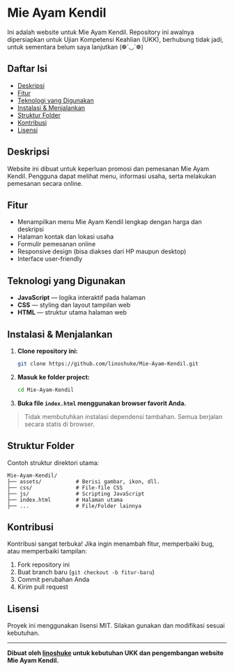 # Mie Ayam Kendil

Ini adalah website untuk Mie Ayam Kendil. Repository ini awalnya dipersiapkan untuk Ujian Kompetensi Keahlian (UKK), berhubung tidak jadi, untuk sementara belum saya lanjutkan (❁´◡`❁)

## Daftar Isi

- [Deskripsi](#deskripsi)
- [Fitur](#fitur)
- [Teknologi yang Digunakan](#teknologi-yang-digunakan)
- [Instalasi & Menjalankan](#instalasi--menjalankan)
- [Struktur Folder](#struktur-folder)
- [Kontribusi](#kontribusi)
- [Lisensi](#lisensi)

## Deskripsi

Website ini dibuat untuk keperluan promosi dan pemesanan Mie Ayam Kendil. Pengguna dapat melihat menu, informasi usaha, serta melakukan pemesanan secara online.

## Fitur

- Menampilkan menu Mie Ayam Kendil lengkap dengan harga dan deskripsi
- Halaman kontak dan lokasi usaha
- Formulir pemesanan online
- Responsive design (bisa diakses dari HP maupun desktop)
- Interface user-friendly

## Teknologi yang Digunakan

- **JavaScript** — logika interaktif pada halaman
- **CSS** — styling dan layout tampilan web
- **HTML** — struktur utama halaman web

## Instalasi & Menjalankan

1. **Clone repository ini:**
   ```bash
   git clone https://github.com/linoshuke/Mie-Ayam-Kendil.git
   ```
2. **Masuk ke folder project:**
   ```bash
   cd Mie-Ayam-Kendil
   ```
3. **Buka file `index.html` menggunakan browser favorit Anda.**

> Tidak membutuhkan instalasi dependensi tambahan. Semua berjalan secara statis di browser.

## Struktur Folder

Contoh struktur direktori utama:
```
Mie-Ayam-Kendil/
├── assets/           # Berisi gambar, ikon, dll.
├── css/              # File-file CSS
├── js/               # Scripting JavaScript
├── index.html        # Halaman utama
├── ...               # File/Folder lainnya
```

## Kontribusi

Kontribusi sangat terbuka! Jika ingin menambah fitur, memperbaiki bug, atau memperbaiki tampilan:

1. Fork repository ini
2. Buat branch baru (`git checkout -b fitur-baru`)
3. Commit perubahan Anda
4. Kirim pull request

## Lisensi

Proyek ini menggunakan lisensi MIT. Silakan gunakan dan modifikasi sesuai kebutuhan.

---

**Dibuat oleh [linoshuke](https://github.com/linoshuke) untuk kebutuhan UKK dan pengembangan website Mie Ayam Kendil.**
